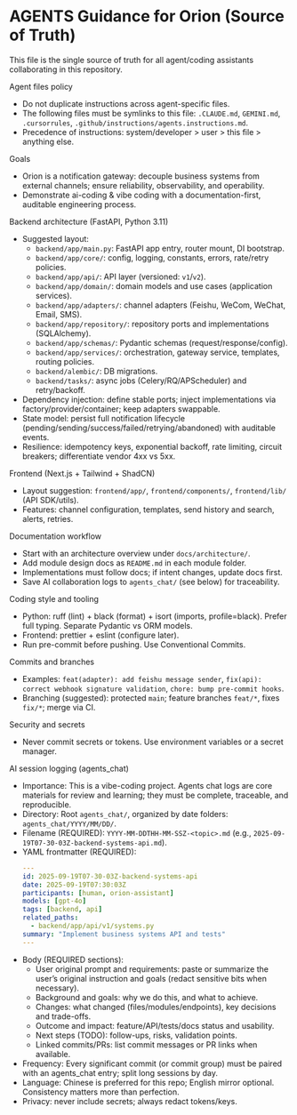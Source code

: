 # AGENTS Guidance for Orion (Source of Truth)

This file is the single source of truth for all agent/coding assistants collaborating in this repository.

Agent files policy
- Do not duplicate instructions across agent-specific files.
- The following files must be symlinks to this file: `.CLAUDE.md`, `GEMINI.md`, `.cursorrules`, `.github/instructions/agents.instructions.md`.
- Precedence of instructions: system/developer > user > this file > anything else.

Goals
- Orion is a notification gateway: decouple business systems from external channels; ensure reliability, observability, and operability.
- Demonstrate ai-coding & vibe coding with a documentation-first, auditable engineering process.

Backend architecture (FastAPI, Python 3.11)
- Suggested layout:
  - `backend/app/main.py`: FastAPI app entry, router mount, DI bootstrap.
  - `backend/app/core/`: config, logging, constants, errors, rate/retry policies.
  - `backend/app/api/`: API layer (versioned: `v1`/`v2`).
  - `backend/app/domain/`: domain models and use cases (application services).
  - `backend/app/adapters/`: channel adapters (Feishu, WeCom, WeChat, Email, SMS).
  - `backend/app/repository/`: repository ports and implementations (SQLAlchemy).
  - `backend/app/schemas/`: Pydantic schemas (request/response/config).
  - `backend/app/services/`: orchestration, gateway service, templates, routing policies.
  - `backend/alembic/`: DB migrations.
  - `backend/tasks/`: async jobs (Celery/RQ/APScheduler) and retry/backoff.
- Dependency injection: define stable ports; inject implementations via factory/provider/container; keep adapters swappable.
- State model: persist full notification lifecycle (pending/sending/success/failed/retrying/abandoned) with auditable events.
- Resilience: idempotency keys, exponential backoff, rate limiting, circuit breakers; differentiate vendor 4xx vs 5xx.

Frontend (Next.js + Tailwind + ShadCN)
- Layout suggestion: `frontend/app/`, `frontend/components/`, `frontend/lib/` (API SDK/utils).
- Features: channel configuration, templates, send history and search, alerts, retries.

Documentation workflow
- Start with an architecture overview under `docs/architecture/`.
- Add module design docs as `README.md` in each module folder.
- Implementations must follow docs; if intent changes, update docs first.
- Save AI collaboration logs to `agents_chat/` (see below) for traceability.

Coding style and tooling
- Python: ruff (lint) + black (format) + isort (imports, profile=black). Prefer full typing. Separate Pydantic vs ORM models.
- Frontend: prettier + eslint (configure later).
- Run pre-commit before pushing. Use Conventional Commits.

Commits and branches
- Examples: `feat(adapter): add feishu message sender`, `fix(api): correct webhook signature validation`, `chore: bump pre-commit hooks`.
- Branching (suggested): protected `main`; feature branches `feat/*`, fixes `fix/*`; merge via CI.

Security and secrets
- Never commit secrets or tokens. Use environment variables or a secret manager.

AI session logging (agents_chat)
- Importance: This is a vibe-coding project. Agents chat logs are core materials for review and learning; they must be complete, traceable, and reproducible.
- Directory: Root `agents_chat/`, organized by date folders: `agents_chat/YYYY/MM/DD/`.
- Filename (REQUIRED): `YYYY-MM-DDTHH-MM-SSZ-<topic>.md` (e.g., `2025-09-19T07-30-03Z-backend-systems-api.md`).
- YAML frontmatter (REQUIRED):
  ```yaml
  ---
  id: 2025-09-19T07-30-03Z-backend-systems-api
  date: 2025-09-19T07:30:03Z
  participants: [human, orion-assistant]
  models: [gpt-4o]
  tags: [backend, api]
  related_paths:
    - backend/app/api/v1/systems.py
  summary: "Implement business systems API and tests"
  ---
  ```
- Body (REQUIRED sections):
  - User original prompt and requirements: paste or summarize the user’s original instruction and goals (redact sensitive bits when necessary).
  - Background and goals: why we do this, and what to achieve.
  - Changes: what changed (files/modules/endpoints), key decisions and trade-offs.
  - Outcome and impact: feature/API/tests/docs status and usability.
  - Next steps (TODO): follow-ups, risks, validation points.
  - Linked commits/PRs: list commit messages or PR links when available.
- Frequency: Every significant commit (or commit group) must be paired with an agents_chat entry; split long sessions by day.
- Language: Chinese is preferred for this repo; English mirror optional. Consistency matters more than perfection.
- Privacy: never include secrets; always redact tokens/keys.
